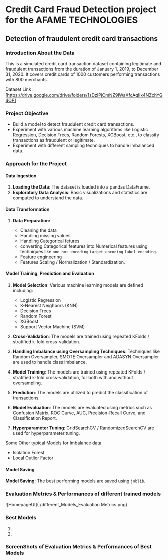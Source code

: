 # Credit Card Fraud Detection project for the AFAME TECHNOLOGIES

## Detection of fraudulent credit card transactions

### Introduction About the Data
This is a simulated credit card transaction dataset containing legitimate and fraudulent transactions from the duration of January 1, 2019, to December 31, 2020. It covers credit cards of 1000 customers performing transactions with 800 merchants.

Dataset Link :
[https://drive.google.com/drive/folders/1sDzIPjCmNZ9lWaXfcAqIIx4NZchYG4OP]

### Project Objective

- Build a model to detect fraudulent credit card transactions.
- Experiment with various machine learning algorithms like Logistic Regression, Decision Trees, Random Forests, XGBoost, etc., to classify transactions as fraudulent or legitimate.
- Experiment with different sampling techniques to handle imbalanced data.

### Approach for the Project

#### Data Ingestion

1. **Loading the Data**: The dataset is loaded into a pandas DataFrame.
2. **Exploratory Data Analysis**: Basic visualizations and statistics are computed to understand the data.

#### Data Transformation

1. **Data Preparation:**
   
   - Cleaning the data
   - Handling missing values
   - Handling Categorical fetures
   - converting Categorical features into Numerical features using techniques like `one hot encoding` `target encoding` `label encoding`.
   - Feature engineering
   - Features Scaling / Normalization / Standardization.

#### Model Training, Prediction and Evaluation

1. **Model Selection**: Various machine learning models are defined including:
   - Logistic Regression
   - K-Nearest Neighbors (KNN)
   - Decision Trees
   - Random Forest
   - XGBoost
   - Support Vector Machine (SVM)
     
2. **Cross-Validation**: The models are trained using repeated KFolds / stratified k-fold cross-validation.
3. **Handling Imbalance using Oversampling Techniques**: Techniques like Random Oversampler, SMOTE Oversampler and ADASYN Oversampler are used to handle class imbalance.
4. **Model Training**: The models are trained using repeated KFolds / stratified k-fold cross-validation, for both with and without oversampling.
5. **Prediction**: The models are utilized to predict the classification of transactions.
6. **Model Evaluation**: The models are evaluated using metrics such as Confusion Matrix, ROC Curve, AUC, Precision-Recall Curve, and Classification Report.
7. **Hyperparameter Tuning**: GridSearchCV / RandomizedSearchCV are used for hyperparameter tuning.

Some Other typical Models for Imbalance data
  - Isolation Forest
  - Local Outlier Factor

#### Model Saving
**Model Saving**: The best performing models are saved using `joblib`.


### Evaluation Metrics & Performances of different trained models

![HomepageUI](./different_Models_Evaluation Metrics.png)


### Best Models
1.
2. 

### ScreenShots of Evaluation Metrics & Performances of Best Models
